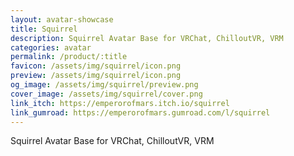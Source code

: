 ```yaml
---
layout: avatar-showcase
title: Squirrel
description: Squirrel Avatar Base for VRChat, ChilloutVR, VRM
categories: avatar
permalink: /product/:title
favicon: /assets/img/squirrel/icon.png
preview: /assets/img/squirrel/icon.png
og_image: /assets/img/squirrel/preview.png
cover_image: /assets/img/squirrel/cover.png
link_itch: https://emperorofmars.itch.io/squirrel
link_gumroad: https://emperorofmars.gumroad.com/l/squirrel
---
```

Squirrel Avatar Base for VRChat, ChilloutVR, VRM